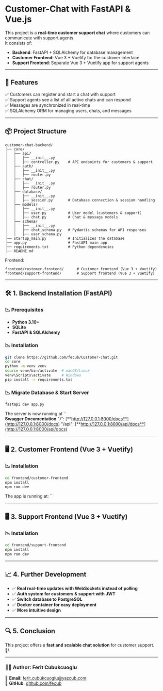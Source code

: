 # Customer-Chat with FastAPI & Vue.js

This project is a **real-time customer support chat** where customers can communicate with support agents.\
It consists of:

- **Backend**: FastAPI + SQLAlchemy for database management
- **Customer Frontend**: Vue 3 + Vuetify for the customer interface
- **Support Frontend**: Separate Vue 3 + Vuetify app for support agents

---

## 🚀 **Features**

✅ Customers can register and start a chat with support\
✅ Support agents see a list of all active chats and can respond\
✅ Messages are synchronized in real-time\
✅ SQLAlchemy ORM for managing users, chats, and messages

---

## 📦 **Project Structure**

```plaintext
customer-chat-backend/
│── core/
│   ├── api/
│   │   ├── __init__.py
│   │   ├── controller.py    # API endpoints for customers & support
│   ├── auth/
│   │   ├── __init__.py
│   │   ├── router.py
│   ├── chat/
│   │   ├── __init__.py
│   │   ├── router.py
│   ├── database/
│   │   ├── __init__.py
│   │   ├── session.py       # Database connection & session handling
│   ├── models/
│   │   ├── __init__.py
│   │   ├── user.py          # User model (customers & support)
│   │   ├── chat.py          # Chat & message models
│   ├── schema/
│   │   ├── __init__.py
│   │   ├── chat_schema.py   # Pydantic schemas for API responses
│   │   ├── user_schema.py
│── startup_main.py          # Initializes the database
│── app.py                   # FastAPI main app
│── requirements.txt         # Python dependencies
│── README.md
```

Frontend:

```plaintext
frontend/customer-frontend/      # Customer frontend (Vue 3 + Vuetify)
frontend/support-frontend/       # Support frontend (Vue 3 + Vuetify)
```

---

## 🛠 **1. Backend Installation (FastAPI)**

### **📉 Prerequisites**

- **Python 3.10+**
- **SQLite**
- **FastAPI & SQLAlchemy**

### **📉 Installation**

```bash
git clone https://github.com/fecub/Customer-Chat.git
cd core
python -m venv venv
source venv/bin/activate  # macOS/Linux
venv\Scripts\activate     # Windows
pip install -r requirements.txt
```

### **📉 Migrate Database & Start Server**

```bash
fastapi dev app.py
```

The server is now running at ``\
**Swagger Documentation**
"/": [**http://127.0.0.1:8000/docs**](http://127.0.0.1:8000/docs)
"/api": [**http://127.0.0.1:8000/api/docs**](http://127.0.0.1:8000/api/docs)

---

## 🖥 **2. Customer Frontend (Vue 3 + Vuetify)**

### **📉 Installation**

```bash
cd frontend/customer-frontend
npm install
npm run dev
```

The app is running at: ``

---

## 🖥 **3. Support Frontend (Vue 3 + Vuetify)**

### **📉 Installation**

```bash
cd frontend/support-frontend
npm install
npm run dev
```

---

## 📈 **4. Further Development**

- ✅ **Real real-time updates with WebSockets instead of polling**
- ✅ **Auth system for customers & support with JWT**
- ✅ **Switch database to PostgreSQL**
- ✅ **Docker container for easy deployment**
- ✅ **More intuitive design**

---

## 🔍 **5. Conclusion**

This project offers a **fast and scalable chat solution** for customer support. 🚀\

---

### **👨‍💻 Author: Ferit Cubukcuoglu**

💎 **Email**: [ferit.cubukcuoglu@yazcub.com](mailto:ferit.cubukcuoglu@yazcub.com)\
🔗 **GitHub**: [github.com/fecub](https://github.com/fecub)
